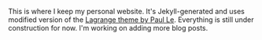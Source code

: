 This is where I keep my personal website. It's Jekyll-generated and uses modified version of the [Lagrange theme by Paul Le](https://github.com/LeNPaul/Lagrange). Everything is still under construction for now. I'm working on adding more blog posts.